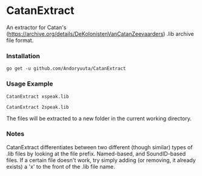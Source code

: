 # CatanExtract
An extractor for Catan's (https://archive.org/details/DeKolonistenVanCatanZeevaarders) .lib archive file format. 


### Installation

```
go get -u github.com/Andoryuuta/CatanExtract
```

### Usage Example
```
CatanExtract xspeak.lib
```

```
CatanExtract 2speak.lib
```
The files will be extracted to a new folder in the current working directory.

### Notes
CatanExtract differentiates between two different (though similar) types of .lib files by looking at the file prefix. Named-based, and SoundID-based files. If a certain file doesn't work, try simply adding (or removing, it already exists) a 'x' to the front of the .lib file name.
